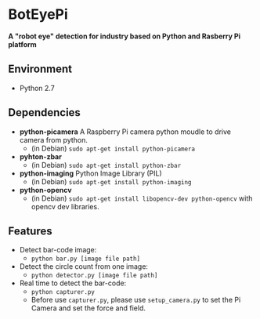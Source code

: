 # BotEyePi

**A "robot eye" detection for industry based on Python and Rasberry Pi platform**



## Environment
* Python 2.7

## Dependencies
* **python-picamera** A Raspberry Pi camera python moudle to drive camera from python.
	* (in Debian) `sudo apt-get install python-picamera`
* **pyhton-zbar**
	* (in Debian) `sudo apt-get install python-zbar`
* **python-imaging** Python Image Library (PIL)
	* (in Debian) `sudo apt-get install python-imaging`
* **python-opencv**
	* (in Debian) `sudo apt-get install libopencv-dev python-opencv` with opencv dev libraries.


## Features
* Detect bar-code image:
	* `python bar.py [image file path]`
* Detect the circle count from one image:
	* `python detector.py [image file path]`
* Real time to detect the bar-code:
	* `python capturer.py`
	* Before use `capturer.py`, please use `setup_camera.py` to set the Pi Camera and set the force and field.
